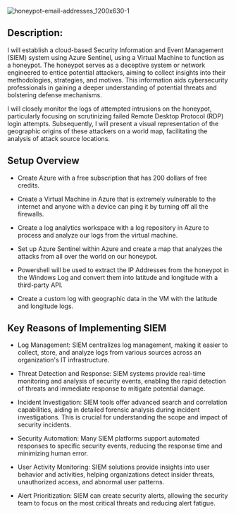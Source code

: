 
![honeypot-email-addresses_1200x630-1](https://github.com/jefftsui1/Cybersecurity-Home-Labs/assets/46698661/a77729b7-d08b-466a-9f62-badf056b4b35)


<h2>Description:</h2>


I will establish a cloud-based Security Information and Event Management (SIEM) system using Azure Sentinel, using a Virtual Machine to function as a honeypot. The honeypot serves as a deceptive system or network engineered to entice potential attackers, aiming to collect insights into their methodologies, strategies, and motives. This information aids cybersecurity professionals in gaining a deeper understanding of potential threats and bolstering defense mechanisms.

I will closely monitor the logs of attempted intrusions on the honeypot, particularly focusing on scrutinizing failed Remote Desktop Protocol (RDP) login attempts. Subsequently, I will present a visual representation of the geographic origins of these attackers on a world map, facilitating the analysis of attack source locations.

<h2></h2>

<h2>Setup Overview</h2>

- Create Azure with a free subscription that has 200 dollars of free credits.
  
- Create a Virtual Machine in Azure that is extremely vulnerable to the internet and anyone with a device can ping it by turning off all the firewalls.

- Create a log analytics workspace with a log repository in Azure to process and analyze our logs from the virtual machine.

- Set up Azure Sentinel within Azure and create a map that analyzes the attacks from all over the world on our honeypot.

- Powershell will be used to extract the IP Addresses from the honeypot in the Windows Log and convert them into latitude and longitude with a third-party API.
- Create a custom log with geographic data in the VM with the latitude and longitude logs.

<h2></h2>

<h2>Key Reasons of Implementing SIEM</h2>

- Log Management: SIEM centralizes log management, making it easier to collect, store, and analyze logs from various sources across an organization's IT infrastructure.

- Threat Detection and Response: SIEM systems provide real-time monitoring and analysis of security events, enabling the rapid detection of threats and immediate response to mitigate potential damage.

- Incident Investigation: SIEM tools offer advanced search and correlation capabilities, aiding in detailed forensic analysis during incident investigations. This is crucial for understanding the scope and impact of security incidents.

- Security Automation: Many SIEM platforms support automated responses to specific security events, reducing the response time and minimizing human error.

- User Activity Monitoring: SIEM solutions provide insights into user behavior and activities, helping organizations detect insider threats, unauthorized access, and abnormal user patterns.

- Alert Prioritization: SIEM can create security alerts, allowing the security team to focus on the most critical threats and reducing alert fatigue.

